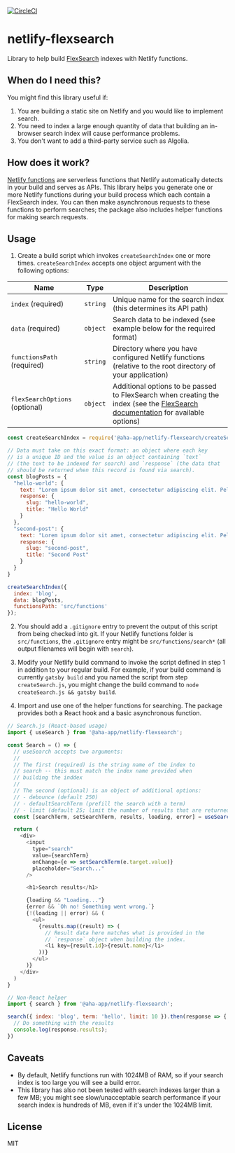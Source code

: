 [![CircleCI](https://circleci.com/gh/aha-app/netlify-flexsearch.svg?style=shield)](https://circleci.com/gh/aha-app/netlify-flexsearch)

# netlify-flexsearch

Library to help build [FlexSearch](https://github.com/nextapps-de/flexsearch) indexes with Netlify functions.

## When do I need this?

You might find this library useful if:

1. You are building a static site on Netlify and you would like to implement search.
2. You need to index a large enough quantity of data that building an in-browser search index will cause performance problems.
3. You don't want to add a third-party service such as Algolia.

## How does it work?

[Netlify functions](https://www.netlify.com/products/functions) are serverless functions that Netlify automatically detects in your build and serves as APIs. This library helps you generate one or more Netlify functions during your build process which each contain a FlexSearch index. You can then make asynchronous requests to these functions to perform searches; the package also includes helper functions for making search requests.

## Usage

1. Create a build script which invokes `createSearchIndex` one or more times. `createSearchIndex` accepts one object argument with the following options:

| Name | Type | Description |
| --- | --- | --- |
| `index` (required) | `string` | Unique name for the search index (this determines its API path) |
| `data` (required) | `object` | Search data to be indexed (see example below for the required format) |
| `functionsPath` (required) | `string` | Directory where you have configured Netlify functions (relative to the root directory of your application) |
| `flexSearchOptions` (optional) | `object` | Additional options to be passed to FlexSearch when creating the index (see the [FlexSearch documentation](https://github.com/nextapps-de/flexsearch#flexsearch.create) for available options) |

```javascript
const createSearchIndex = require('@aha-app/netlify-flexsearch/createSearchIndex');

// Data must take on this exact format: an object where each key
// is a unique ID and the value is an object containing `text`
// (the text to be indexed for search) and `response` (the data that
// should be returned when this record is found via search).
const blogPosts = {
  "hello-world": {
    text: "Lorem ipsum dolor sit amet, consectetur adipiscing elit. Pellentesque augue odio, accumsan eu turpis et, fermentum pellentesque justo.",
    response: {
      slug: "hello-world",
      title: "Hello World"
    }
  },
  "second-post": {
    text: "Lorem ipsum dolor sit amet, consectetur adipiscing elit. Pellentesque augue odio, accumsan eu turpis et, fermentum pellentesque justo.",
    response: {
      slug: "second-post",
      title: "Second Post"
    }
  }
}

createSearchIndex({
  index: 'blog',
  data: blogPosts,
  functionsPath: 'src/functions'
});
```

2. You should add a `.gitignore` entry to prevent the output of this script from being checked into git. If your Netlify functions folder is `src/functions`, the `.gitignore` entry might be `src/functions/search*` (all output filenames will begin with `search`).

3. Modify your Netlify build command to invoke the script defined in step 1 in addition to your regular build. For example, if your build command is currently `gatsby build` and you named the script from step ` createSearch.js`, you might change the build command to `node createSearch.js && gatsby build`.

4. Import and use one of the helper functions for searching. The package provides both a React hook and a basic asynchronous function.

```javascript
// Search.js (React-based usage)
import { useSearch } from '@aha-app/netlify-flexsearch';

const Search = () => {
  // useSearch accepts two arguments:
  // 
  // The first (required) is the string name of the index to
  // search -- this must match the index name provided when
  // building the inddex
  // 
  // The second (optional) is an object of additional options:
  // - debounce (default 250)
  // - defaultSearchTerm (prefill the search with a term)
  // - limit (default 25; limit the number of results that are returned)
  const [searchTerm, setSearchTerm, results, loading, error] = useSearch('blog', { debounce: 300 });

  return (
    <div>
      <input
        type="search"
        value={searchTerm}
        onChange={e => setSearchTerm(e.target.value)}
        placeholder="Search..."
      />

      <h1>Search results</h1>

      {loading && "Loading..."}
      {error && `Oh no! Something went wrong.`}
      {!(loading || error) && (
        <ul>
          {results.map((result) => (
            // Result data here matches what is provided in the
            // `response` object when building the index.
            <li key={result.id}>{result.name}</li>
          ))}
        </ul>
      )}
    </div>
  )
}
```

```javascript
// Non-React helper
import { search } from '@aha-app/netlify-flexsearch';

search({ index: 'blog', term: 'hello', limit: 10 }).then(response => {
  // Do something with the results
  console.log(response.results);
})
```

## Caveats

* By default, Netlify functions run with 1024MB of RAM, so if your search index is too large you will see a build error.
* This library has also not been tested with search indexes larger than a few MB; you might see slow/unacceptable search performance if your search index is hundreds of MB, even if it's under the 1024MB limit.

## License

MIT
